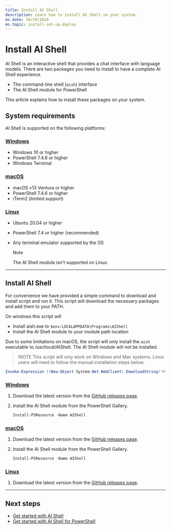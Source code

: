 ```yaml
---
title: Install AI Shell
description: Learn how to install AI Shell on your system.
ms.date: 10/29/2024
ms.topic: install-set-up-deploy
---
```

# Install AI Shell

AI Shell is an interactive shell that provides a chat interface with language models. There are two
packages you need to install to have a complete AI Shell experience.

- The command-line shell (`aish`) interface
- The AI Shell module for PowerShell

This article explains how to install these packages on your system.


## System requirements

AI Shell is supported on the following platforms:

<!-- markdownlint-disable MD023 MD024 MD051 -->
### [Windows](#tab/windows)

- Windows 10 or higher
- PowerShell 7.4.6 or higher
- Windows Terminal

### [macOS](#tab/macos)

- macOS v13 Ventura or higher
- PowerShell 7.4.6 or higher
- iTerm2 (limited support)

### [Linux](#tab/linux)

- Ubuntu 20.04 or higher
- PowerShell 7.4 or higher (recommended)
- Any terminal emulator supported by the OS

  > [!NOTE]
  > The AI Shell module isn't supported on Linux.

<!-- markdownlint-enable MD023 MD024 MD051 -->

---

## Install AI Shell

For convenience we have provided a simple command to download and install script and run it. This script will download the necessary packages and add them to your PATH.

On windows this script will
- Install aish.exe to `$env:LOCALAPPDATA\Programs\AIShell`
- Install the AI Shell module to your module path location

Due to some limitations on macOS, the script will only install the `aish` executable to
/usr/local/AIShell. The AI Shell module will not be installed.

>!NOTE This script will only work on Windows and Mac systems. Linux users will need to follow the manual installation steps below.

```powershell
Invoke-Expression ((New-Object System.Net.WebClient).DownloadString('https://raw.githubusercontent.com/PowerShell/AIShell/tools/scipts/installaishell.ps1')) 
```
<!-- markdownlint-disable MD023 MD024 MD051 -->
### [Windows](#tab/windows)

1. Download the latest version from the
   [GitHub releases page][03].
1. Install the AI Shell module from the PowerShell Gallery.

   ```powershell
   Install-PSResource -Name AIShell
   ```

### [macOS](#tab/macos)

1. Download the latest version from the
   [GitHub releases page][03].
1. Install the AI Shell module from the PowerShell Gallery.

   ```powershell
   Install-PSResource -Name AIShell
   ```

### [Linux](#tab/linux)

1. Download the latest version from the
   [GitHub releases page][03].

<!-- markdownlint-enable MD023 MD024 MD051 -->

---

## Next steps

- [Get started with AI Shell][02]
- [Get started with AI Shell for PowerShell][01]

<!-- link references -->
[01]: get-started/aishell-powershell.md
[02]: get-started/aishell-standalone.md
[03]: https://github.com/PowerShell/ProjectMercury/releases/latest
